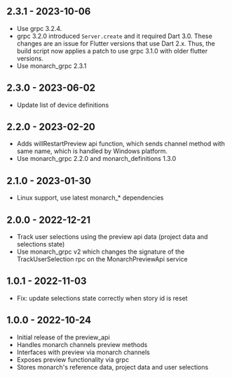 ## 2.3.1 - 2023-10-06
- Use grpc 3.2.4.
- grpc 3.2.0 introduced `Server.create` and it required Dart 3.0. These changes are 
  an issue for Flutter versions that use Dart 2.x. Thus, the build script now applies 
  a patch to use grpc 3.1.0 with older flutter versions.
- Use monarch_grpc 2.3.1

## 2.3.0 - 2023-06-02
- Update list of device definitions

## 2.2.0 - 2023-02-20
- Adds willRestartPreview api function, which sends channel method with same name, 
  which is handled by Windows platform.
- Use monarch_grpc 2.2.0 and monarch_definitions 1.3.0

## 2.1.0 - 2023-01-30
- Linux support, use latest monarch_* dependencies

## 2.0.0 - 2022-12-21
- Track user selections using the preview api data (project data and selections state)
- Use monarch_grpc v2 which changes the signature of the 
  TrackUserSelection rpc on the MonarchPreviewApi service

## 1.0.1 - 2022-11-03
- Fix: update selections state correctly when story id is reset

## 1.0.0 - 2022-10-24
- Initial release of the preview_api
- Handles monarch channels preview methods
- Interfaces with preview via monarch channels
- Exposes preview functionality via grpc
- Stores monarch's reference data, project data and user selections

